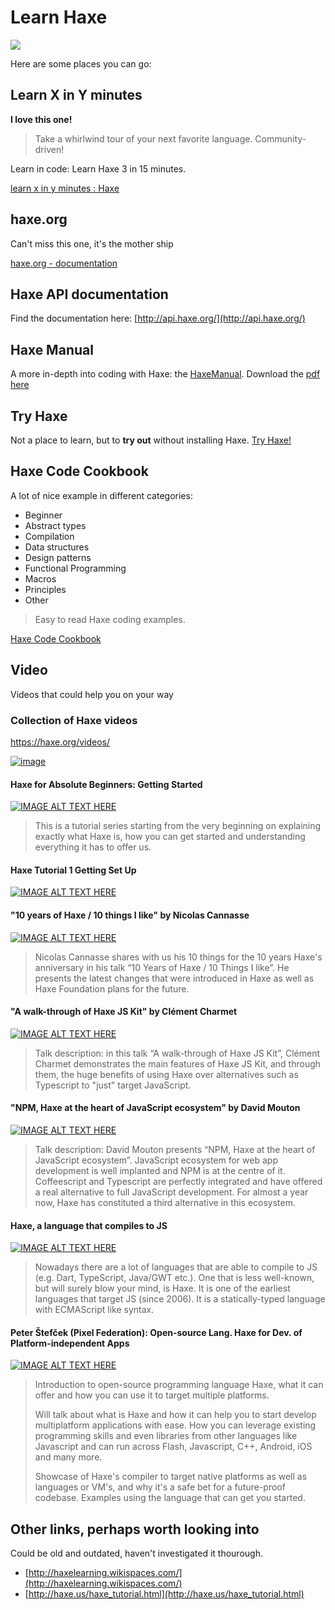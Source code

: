 # Learn Haxe

![](http://haxe.org/img/targets/all-targets.svg)

Here are some places you can go:

## Learn X in Y minutes

**I love this one!**

> Take a whirlwind tour of your next favorite language. Community-driven!

Learn in code: Learn Haxe 3 in 15 minutes.

[learn x in y minutes : Haxe](http://learnxinyminutes.com/docs/haxe/)

## haxe.org

Can't miss this one, it's the mother ship

[haxe.org - documentation](http://haxe.org/documentation/introduction/)

## Haxe API documentation

Find the documentation here: [http://api.haxe.org/](http://api.haxe.org/)

## Haxe Manual

A more in-depth into coding with Haxe: the [HaxeManual](https://github.com/HaxeFoundation/HaxeManual).
Download the [pdf here](https://github.com/HaxeFoundation/HaxeManual/raw/master/HaxeManual/HaxeManual.pdf)

## Try Haxe

Not a place to learn, but to **try out** without installing Haxe.
[Try Haxe!](https://try.haxe.org/)

## Haxe Code Cookbook

A lot of nice example in different categories:

- Beginner
- Abstract types
- Compilation
- Data structures
- Design patterns
- Functional Programming
- Macros
- Principles
- Other

> Easy to read Haxe coding examples.

[Haxe Code Cookbook](http://code.haxe.org/)

## Video

Videos that could help you on your way

### Collection of Haxe videos

<https://haxe.org/videos/>

[![image](https://user-images.githubusercontent.com/576184/54197888-65e0fb00-44c5-11e9-9c5b-cda09ca14f0e.png)](https://haxe.org/videos/)

#### Haxe for Absolute Beginners: Getting Started

[![IMAGE ALT TEXT HERE](http://img.youtube.com/vi/d0Kc4j6qFAA/0.jpg)](http://www.youtube.com/watch?v=d0Kc4j6qFAA)

> This is a tutorial series starting from the very beginning on explaining exactly what Haxe is, how you can get started and understanding everything it has to offer us.

#### Haxe Tutorial 1 Getting Set Up

[![IMAGE ALT TEXT HERE](http://img.youtube.com/vi/EAn29Xeiz4w/0.jpg)](http://www.youtube.com/watch?v=EAn29Xeiz4w)

#### "10 years of Haxe / 10 things I like" by Nicolas Cannasse

[![IMAGE ALT TEXT HERE](http://img.youtube.com/vi/sM8VhotrIJs/0.jpg)](http://www.youtube.com/watch?v=sM8VhotrIJs)

> Nicolas Cannasse shares with us his 10 things for the 10 years Haxe's anniversary in his talk “10 Years of Haxe / 10 Things I like”. He presents the latest changes that were introduced in Haxe as well as Haxe Foundation plans for the future.

#### "A walk-through of Haxe JS Kit" by Clément Charmet

[![IMAGE ALT TEXT HERE](http://img.youtube.com/vi/YJ3IvE6qCEA/0.jpg)](http://www.youtube.com/watch?v=YJ3IvE6qCEA)

> Talk description: in this talk “A walk-through of Haxe JS Kit”, Clément Charmet demonstrates the main features of Haxe JS Kit, and through them, the huge benefits of using Haxe over alternatives such as Typescript to "just" target JavaScript.

#### "NPM, Haxe at the heart of JavaScript ecosystem" by David Mouton

[![IMAGE ALT TEXT HERE](http://img.youtube.com/vi/YgbxqFx9qak/0.jpg)](http://www.youtube.com/watch?v=YgbxqFx9qak)

> Talk description: David Mouton presents “NPM, Haxe at the heart of JavaScript ecosystem”. JavaScript ecosystem for web app development is well implanted and NPM is at the centre of it. Coffeescript and Typescript are perfectly integrated and have offered a real alternative to full JavaScript development. For almost a year now, Haxe has constituted a third alternative in this ecosystem.

#### Haxe, a language that compiles to JS

[![IMAGE ALT TEXT HERE](http://img.youtube.com/vi/7YNR9HAm6D0/0.jpg)](https://www.youtube.com/watch?v=7YNR9HAm6D0)

> Nowadays there are a lot of languages that are able to compile to JS (e.g. Dart, TypeScript, Java/GWT etc.). One that is less well-known, but will surely blow your mind, is Haxe. It is one of the earliest languages that target JS (since 2006). It is a statically-typed language with ECMAScript like syntax.

#### Peter Štefček (Pixel Federation): Open-source Lang. Haxe for Dev. of Platform-independent Apps

[![IMAGE ALT TEXT HERE](http://img.youtube.com/vi/CupIdO-GpVg/0.jpg)](https://www.youtube.com/watch?v=CupIdO-GpVg)

> Introduction to open-source programming language Haxe, what it can offer and how you can use it to target multiple platforms.
>
> Will talk about what is Haxe and how it can help you to start develop multiplatform applications with ease. How you can leverage existing programming skills and even libraries from other languages like Javascript and can run across Flash, Javascript, C++, Android, iOS and many more.
>
> Showcase of Haxe's compiler to target native platforms as well as languages or VM's, and why it's a safe bet for a future-proof codebase. Examples using the language that can get you started.

## Other links, perhaps worth looking into

Could be old and outdated, haven't investigated it thourough.

- [http://haxelearning.wikispaces.com/](http://haxelearning.wikispaces.com/)
- [http://haxe.us/haxe_tutorial.html](http://haxe.us/haxe_tutorial.html)
